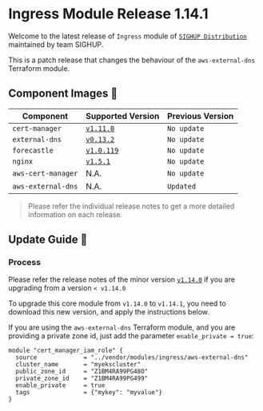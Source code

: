 # Ingress Module Release 1.14.1

Welcome to the latest release of `Ingress` module of [`SIGHUP Distribution`](https://github.com/sighupio/fury-distribution) maintained by team SIGHUP.

This is a patch release that changes the behaviour of the `aws-external-dns` Terraform module.

## Component Images 🚢

| Component          | Supported Version                                                                      | Previous Version   |
| ------------------ | -------------------------------------------------------------------------------------- | ------------------ |
| `cert-manager`     | [`v1.11.0`](https://github.com/jetstack/cert-manager/releases/tag/v1.11.0)             | `No update`        |
| `external-dns`     | [`v0.13.2`](https://github.com/kubernetes-sigs/external-dns/releases/tag/v0.13.2)      | `No update`        |
| `forecastle`       | [`v1.0.119`](https://github.com/stakater/Forecastle/releases/tag/v1.0.119)             | `No update`        |
| `nginx`            | [`v1.5.1`](https://github.com/kubernetes/ingress-nginx/releases/tag/controller-v1.5.1) | `No update`        |
| `aws-cert-manager` | N.A.                                                                                   | `No update`        |
| `aws-external-dns` | N.A.                                                                                   | `Updated`          |

> Please refer the individual release notes to get a more detailed information on each release.

## Update Guide 🦮

### Process

Please refer the release notes of the minor version [`v1.14.0`](https://github.com/sighupio/fury-kubernetes-ingress/releases/tag/v1.14.0) if you are upgrading from a version `< v1.14.0`

To upgrade this core module from `v1.14.0` to `v1.14.1`, you need to download this new version, and apply the instructions below.

If you are using the `aws-external-dns` Terraform module, and you are providing a private zone id, just add the parameter `enable_private = true`:

```hcl
module "cert_manager_iam_role" {
  source             = "../vendor/modules/ingress/aws-external-dns"
  cluster_name       = "myekscluster"
  public_zone_id     = "Z1BM4RA99PG48O"
  private_zone_id    = "Z1BM4RA99PG499"
  enable_private     = true
  tags               = {"mykey": "myvalue"}
}
```
